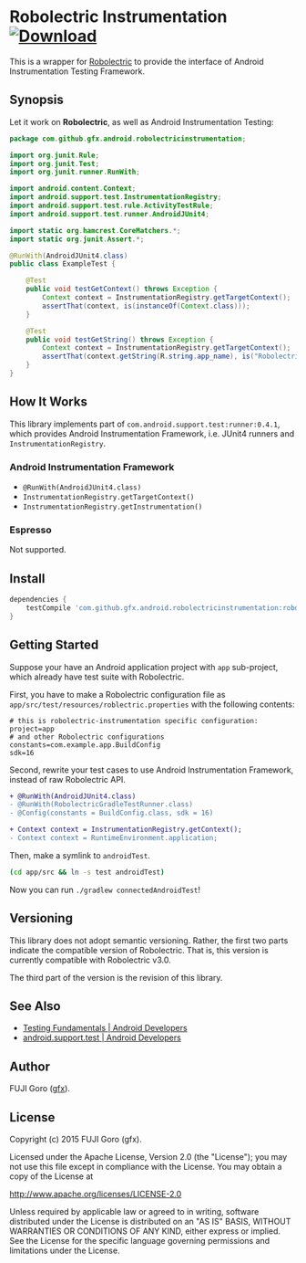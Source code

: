 # Robolectric Instrumentation [ ![Download](https://api.bintray.com/packages/gfx/maven/robolectric-instrumentation/images/download.svg) ](https://bintray.com/gfx/maven/robolectric-instrumentation/)


This is a wrapper for [Robolectric](http://robolectric.org/)
to provide the interface of Android Instrumentation Testing Framework.

## Synopsis

Let it work on **Robolectric**, as well as Android Instrumentation Testing:

```java
package com.github.gfx.android.robolectricinstrumentation;

import org.junit.Rule;
import org.junit.Test;
import org.junit.runner.RunWith;

import android.content.Context;
import android.support.test.InstrumentationRegistry;
import android.support.test.rule.ActivityTestRule;
import android.support.test.runner.AndroidJUnit4;

import static org.hamcrest.CoreMatchers.*;
import static org.junit.Assert.*;

@RunWith(AndroidJUnit4.class)
public class ExampleTest {

    @Test
    public void testGetContext() throws Exception {
        Context context = InstrumentationRegistry.getTargetContext();
        assertThat(context, is(instanceOf(Context.class)));
    }

    @Test
    public void testGetString() throws Exception {
        Context context = InstrumentationRegistry.getTargetContext();
        assertThat(context.getString(R.string.app_name), is("RobolectricInstrumentation"));
    }
}
```

## How It Works

This library implements part of `com.android.support.test:runner:0.4.1`,
which provides Android Instrumentation Framework, i.e. JUnit4 runners and `InstrumentationRegistry`.

### Android Instrumentation Framework

* `@RunWith(AndroidJUnit4.class)`
* `InstrumentationRegistry.getTargetContext()`
* `InstrumentationRegistry.getInstrumentation()`

### Espresso

Not supported.

## Install

```gradle
dependencies {
    testCompile 'com.github.gfx.android.robolectricinstrumentation:robolectric-instrumentation:3.0.3'
}
```

## Getting Started

Suppose your have an Android application project with `app` sub-project, which
already have test suite with Robolectric.

First, you have to make a Robolectric configuration file as
`app/src/test/resources/roblectric.properties` with the following contents:

```properties
# this is robolectric-instrumentation specific configuration:
project=app
# and other Robolectric configurations
constants=com.example.app.BuildConfig
sdk=16
```

Second, rewrite your test cases to use Android Instrumentation Framework, instead of raw Robolectric API.

```diff
+ @RunWith(AndroidJUnit4.class)
- @RunWith(RobolectricGradleTestRunner.class)
- @Config(constants = BuildConfig.class, sdk = 16)
```

```diff
+ Context context = InstrumentationRegistry.getContext();
- Context context = RuntimeEnvironment.application;
```

Then, make a symlink to `androidTest`.

```sh
(cd app/src && ln -s test androidTest)
```

Now you can run `./gradlew connectedAndroidTest`!

## Versioning

This library does not adopt semantic versioning. Rather, the first two
parts indicate the compatible version of Robolectric. That is,
this version is currently compatible with Robolectric v3.0.

The third part of the version is the revision of this library.

## See Also

* [Testing Fundamentals | Android Developers](http://developer.android.com/intl/ja/tools/testing/testing_android.html)
* [android.support.test | Android Developers](http://developer.android.com/reference/android/support/test/package-summary.html)

## Author

FUJI Goro ([gfx](https://github.com/gfx)).

## License

Copyright (c) 2015 FUJI Goro (gfx).

Licensed under the Apache License, Version 2.0 (the "License");
you may not use this file except in compliance with the License.
You may obtain a copy of the License at

http://www.apache.org/licenses/LICENSE-2.0

Unless required by applicable law or agreed to in writing, software
distributed under the License is distributed on an "AS IS" BASIS,
WITHOUT WARRANTIES OR CONDITIONS OF ANY KIND, either express or implied.
See the License for the specific language governing permissions and
limitations under the License.
